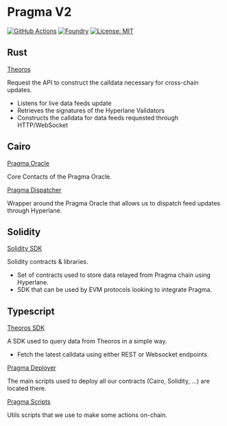 # Pragma V2

[![GitHub Actions][gha-badge]][gha] [![Foundry][foundry-badge]][foundry] [![License: MIT][license-badge]][license]

[gha]: https://github.com/astraly-labs/pragma-monorepo/actions
[gha-badge]: https://github.com/PaulRBerg/prb-math/actions/workflows/ci.yml/badge.svg
[codecov-badge]: https://img.shields.io/codecov/c/github/astraly-labs/pragma-monorepo
[foundry]: https://getfoundry.sh/
[foundry-badge]: https://img.shields.io/badge/Built%20with-Foundry-FFDB1C.svg
[license]: https://opensource.org/license/mit
[license-badge]: https://img.shields.io/badge/License-MIT-blue.svg

## Rust

<a href="./rust/theoros/">Theoros</a>

Request the API to construct the calldata necessary for cross-chain updates.

- Listens for live data feeds update
- Retrieves the signatures of the Hyperlane Validators
- Constructs the calldata for data feeds requested through HTTP/WebSocket

## Cairo

<a href="./cairo/oracle">Pragma Oracle</a>

Core Contacts of the Pragma Oracle.

<a href="./cairo/dispatcher">Pragma Dispatcher</a>

Wrapper around the Pragma Oracle that allows us to dispatch feed updates through Hyperlane.

## Solidity

<a href="./solidity/">Solidity SDK</a>

Solidity contracts & libraries.

- Set of contracts used to store data relayed from Pragma chain using Hyperlane.
- SDK that can be used by EVM protocols looking to integrate Pragma.

## Typescript

<a href="./typescript/theoros-sdk/">Theoros SDK</a>

A SDK used to query data from Theoros in a simple way.

- Fetch the latest calldata using either REST or Websocket endpoints.

<a href="./typescript/pragma-deployer/">Pragma Deployer</a>

The main scripts used to deploy all our contracts (Cairo, Solidity, ...) are located there.

<a href="./typescript/pragma-scripts/">Pragma Scripts</a>

Utils scripts that we use to make some actions on-chain.
